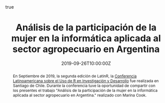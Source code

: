 ---
abstract: En Septiembre de 2019, la segunda edición de LatinR, la [Conferencia Latinoamericana sobre el Uso de R en Investigación y Desarrollo](https://github.com/LatinR/presentaciones-LatinR2018) fue realizada en Santiago de Chile. Durante la conferencia tuve la oportunidad de compartir con los presentes el trabajo "Análisis de la participación de la mujer en la informática aplicada al sector agropecuario en Argentina." realizado con Marina Cook. 
all_day: false
authors: []
date: "2019-09-26T10:00:00Z"
event: Conferencia Latinoamericana sobre el uso de R en investigación y desarrollo 
event_url: https://latin-r.com/
featured: false
links:
- icon: twitter
  icon_pack: fab
  name: Follow
  url: https://twitter.com/yabellini 
location: Centro de Extensión de la Universidad Católica, Santiago de Chile
math: true
publishDate: "2019-09-26T10:00:00Z"
slides: 
summary: En Septiembre de 2019, la segunda edición de LatinR, la [Conferencia Latinoamericana sobre el Uso de R en Investigación y Desarrollo](https://github.com/LatinR/presentaciones-LatinR2018) fue realizada en Santiago de Chile. Durante la conferencia tuve la oportunidad de compartir con los presentes el trabajo "Análisis de la participación de la mujer en la informática aplicada al sector agropecuario en Argentina." realizado con Marina Cook.
tags: []
title: Análisis de la participación de la mujer en la informática aplicada al sector agropecuario en Argentina
url_code: ""
url_pdf: "AgroTICsLatinR2019.pdf"
url_slides: ""
url_video: ""
---
